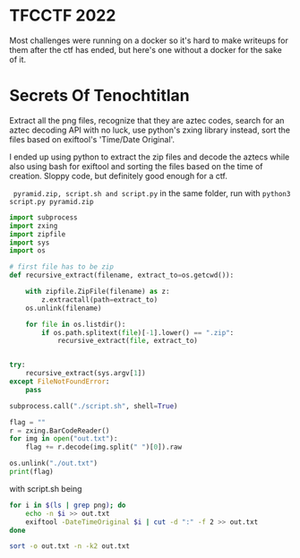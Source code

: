 # TFCCTF 2022

Most challenges were running on a docker so it's hard to make writeups for them after the ctf has ended, but here's one without a docker for the sake of it.

# Secrets Of Tenochtitlan

Extract all the png files, recognize that they are aztec codes, search for an aztec decoding API with no luck, use python's zxing library instead, sort the files based on exiftool's 'Time/Date Original'.

I ended up using python to extract the zip files and decode the aztecs while also using bash for exiftool and sorting the files based on the time of creation. Sloppy code, but definitely good enough for a ctf.

``` pyramid.zip, script.sh and script.py``` in the same folder, run with ```python3 script.py pyramid.zip```

```python
import subprocess
import zxing
import zipfile
import sys
import os

# first file has to be zip
def recursive_extract(filename, extract_to=os.getcwd()):

	with zipfile.ZipFile(filename) as z:
		z.extractall(path=extract_to)
	os.unlink(filename)

	for file in os.listdir():
		if os.path.splitext(file)[-1].lower() == ".zip":
			recursive_extract(file, extract_to)


try:
	recursive_extract(sys.argv[1])
except FileNotFoundError:
	pass

subprocess.call("./script.sh", shell=True)

flag = ""
r = zxing.BarCodeReader()
for img in open("out.txt"):
	flag += r.decode(img.split(" ")[0]).raw

os.unlink("./out.txt")
print(flag)
```

with script.sh being
```bash
for i in $(ls | grep png); do
    echo -n $i >> out.txt
    exiftool -DateTimeOriginal $i | cut -d ":" -f 2 >> out.txt
done

sort -o out.txt -n -k2 out.txt
```
